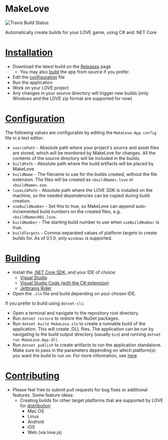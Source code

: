 # MakeLove 
![Travis Build Status](https://api.travis-ci.org/instilledbee/MakeLove.svg?branch=master)

Automatically create builds for your LOVE game, using C# and .NET Core

# [Installation](#installation)
* Download the latest build on the [Releases](https://github.com/instilledbee/MakeLove/releases) page
    * You may also [build](#building) the app from source if you prefer.
* Edit the [configuration](#configuration) file
* Run the application
* Work on your LOVE project
* Any changes in your source directory will trigger new builds (only Windows and the LOVE zip format are supported for now)

# [Configuration](#configuration)
The following values are configurable by editing the `MakeLove.App.config` file in a text editor:
* `sourcePath` - Absolute path where your project's source and asset files are stored, which will be monitored by MakeLove for changes. All the contents of the source directory will be included in the builds.
* `buildPath` - Absolute path where the build artifacts will be placed by MakeLove
* `buildName` - The filename to use for the builds created, without the file extension. The files will be created as `<buildName>.love` or `<buildName>.exe`.
* `loveLibPath` - Absolute path where the LOVE SDK is installed on the machine, so the needed dependencies can be copied during build creation.
* `useBuildNumber` - Set this to true, so MakeLove can append auto-incremented build numbers on the created files, e.g. `<buildName>001.love`.
* `buildNumber` - The starting build number to use when `useBuildNumber` is true.
* `buildTargets` - Comma-separated values of platform targets to create builds for. As of 0.1.0, only `windows` is supported.

# [Building](#building)
* Install the [.NET Core SDK](https://www.microsoft.com/net/learn/get-started), and your IDE of choice:
    * [Visual Studio](https://www.visualstudio.com/thank-you-downloading-visual-studio/?sku=Community&rel=15)
    * [Visual Studio Code (with the C# extension)](https://code.visualstudio.com)
    * [Jetbrains Rider](https://www.jetbrains.com/rider/)
* Open the `.sln` file and build depending on your chosen IDE.

If you prefer to build using `dotnet-cli`:
* Open a terminal and navigate to the repository root directory.
* Run `dotnet restore` to restore the NuGet packages.
* Run `dotnet build MakeLove.sln` to create a runnable build of the application. This will create .DLL files. The application can be run by navigating to the build output directory (usually `bin`) and running `dotnet run MakeLove.App.dll`.
* Run `dotnet publish` to create artifacts to run the application standalone. Make sure to pass in the parameters depending on which platform(s) you want the build to run on. For more information, see [here](https://docs.microsoft.com/en-us/dotnet/core/tools/dotnet-publish?tabs=netcore21)

# [Contributing](#contributing)
* Please feel free to submit pull requests for bug fixes or additional features. Some feature ideas:
    * Creating builds for other target platforms that are supported by LOVE for [distribution](https://love2d.org/wiki/Game_Distribution)
         * Mac OS
         * Linux
         * Android
         * iOS
         * Web (via love.js)

